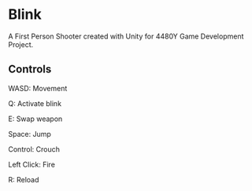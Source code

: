 # Blink

A First Person Shooter created with Unity for 4480Y Game Development Project. 

## Controls

WASD: Movement

Q: Activate blink

E: Swap weapon

Space: Jump

Control: Crouch

Left Click: Fire

R: Reload
